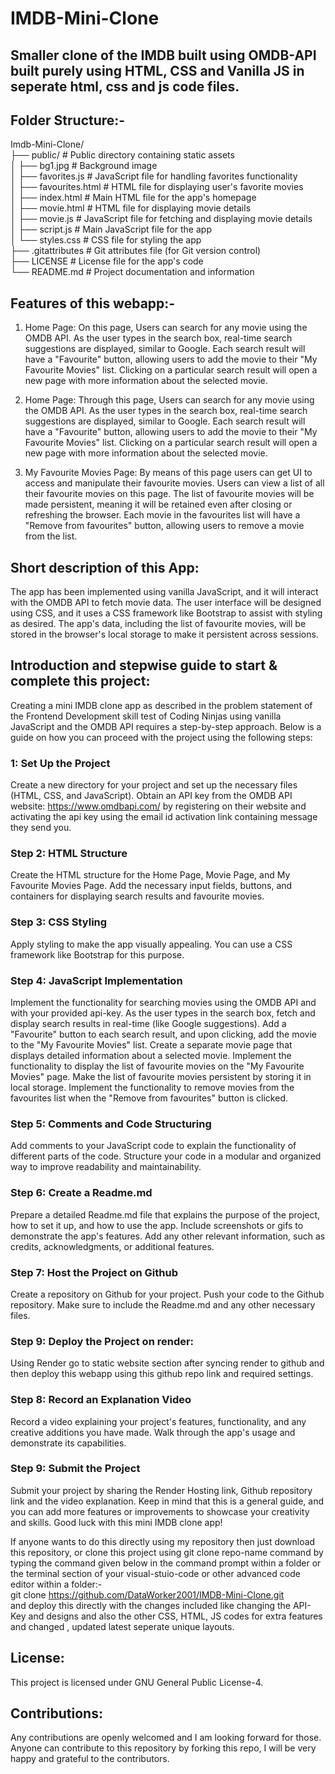 # IMDB-Mini-Clone
##  Smaller clone of the IMDB built using OMDB-API built purely using HTML, CSS and Vanilla JS in seperate html, css and js code files.
## Folder Structure:-<br/>

Imdb-Mini-Clone/<br/>
├── public/                # Public directory containing static assets<br/>
│   ├── bg1.jpg            # Background image<br/>
│   ├── favorites.js       # JavaScript file for handling favorites functionality<br/>
│   ├── favourites.html    # HTML file for displaying user's favorite movies<br/>
│   ├── index.html         # Main HTML file for the app's homepage<br/>
│   ├── movie.html         # HTML file for displaying movie details<br/>
│   ├── movie.js           # JavaScript file for fetching and displaying movie details<br/>
│   ├── script.js          # Main JavaScript file for the app<br/>
│   └── styles.css         # CSS file for styling the app<br/>
├── .gitattributes         # Git attributes file (for Git version control)<br/>
├── LICENSE                # License file for the app's code<br/>
└── README.md              # Project documentation and information<br/>

## Features of this webapp:-
1) Home Page: On this page, Users can search for any movie using the OMDB API.
As the user types in the search box, real-time search suggestions are displayed, similar to Google.
Each search result will have a "Favourite" button, allowing users to add the movie to their "My Favourite Movies" list.
Clicking on a particular search result will open a new page with more information about the selected movie.

2) Home Page:
Through this page, Users can search for any movie using the OMDB API.
As the user types in the search box, real-time search suggestions are displayed, similar to Google.
Each search result will have a "Favourite" button, allowing users to add the movie to their "My Favourite Movies" list.
Clicking on a particular search result will open a new page with more information about the selected movie.

3) My Favourite Movies Page:
By means of this page users can get UI to access and manipulate their favourite movies. Users can view a list of all their favourite movies on this page.
The list of favourite movies will be made persistent, meaning it will be retained even after closing or refreshing the browser.
Each movie in the favourites list will have a "Remove from favourites" button, allowing users to remove a movie from the list.

## Short description of this App:
The app has been implemented using vanilla JavaScript, and it will interact with the OMDB API to fetch movie data. The user interface will be designed using CSS, and it uses a CSS framework like Bootstrap to assist with styling as desired. The app's data, including the list of favourite movies, will be stored in the browser's local storage to make it persistent across sessions.

## Introduction and stepwise guide to start & complete this project:
Creating a mini IMDB clone app as described in the problem statement of the Frontend Development skill test of Coding Ninjas using vanilla JavaScript and the OMDB API requires a step-by-step approach. 
Below is a guide on how you can proceed with the project using the following steps:

### 1: Set Up the Project
Create a new directory for your project and set up the necessary files (HTML, CSS, and JavaScript).
Obtain an API key from the OMDB API website: https://www.omdbapi.com/ by registering on their website and activating the api key using the email id activation link containing message they send you.
### Step 2: HTML Structure
Create the HTML structure for the Home Page, Movie Page, and My Favourite Movies Page.
Add the necessary input fields, buttons, and containers for displaying search results and favourite movies.
### Step 3: CSS Styling
Apply styling to make the app visually appealing. You can use a CSS framework like Bootstrap for this purpose.
### Step 4: JavaScript Implementation
Implement the functionality for searching movies using the OMDB API and with your provided api-key.
As the user types in the search box, fetch and display search results in real-time (like Google suggestions).
Add a "Favourite" button to each search result, and upon clicking, add the movie to the "My Favourite Movies" list.
Create a separate movie page that displays detailed information about a selected movie.
Implement the functionality to display the list of favourite movies on the "My Favourite Movies" page.
Make the list of favourite movies persistent by storing it in local storage.
Implement the functionality to remove movies from the favourites list when the "Remove from favourites" button is clicked.
### Step 5: Comments and Code Structuring
Add comments to your JavaScript code to explain the functionality of different parts of the code.
Structure your code in a modular and organized way to improve readability and maintainability.
### Step 6: Create a Readme.md
Prepare a detailed Readme.md file that explains the purpose of the project, how to set it up, and how to use the app.
Include screenshots or gifs to demonstrate the app's features.
Add any other relevant information, such as credits, acknowledgments, or additional features.
### Step 7: Host the Project on Github
Create a repository on Github for your project.
Push your code to the Github repository.
Make sure to include the Readme.md and any other necessary files.
### Step 9: Deploy the Project on render:
Using Render go to static website section after syncing render to github and then deploy this webapp using this github repo link and required settings.
### Step 8: Record an Explanation Video
Record a video explaining your project's features, functionality, and any creative additions you have made.
Walk through the app's usage and demonstrate its capabilities.
### Step 9: Submit the Project
Submit your project by sharing the Render Hosting link, Github repository link and the video explanation.
Keep in mind that this is a general guide, and you can add more features or improvements to showcase your creativity and skills. Good luck with this mini IMDB clone app!

If anyone wants to do this directly using my repository then just download this repository, or clone this project using git clone repo-name command by typing the command given below in the command prompt within a folder or the terminal section of your visual-stuio-code or other advanced code editor within a folder:-<br/>
git clone https://github.com/DataWorker2001/IMDB-Mini-Clone.git<br/>
and deploy this directly with the changes included like changing the API-Key and designs and also the other CSS, HTML, JS codes for extra features and changed , updated latest seperate unique layouts.

## License: 
This project is licensed under GNU General Public License-4.

## Contributions:
Any contributions are openly welcomed and I am looking forward for those. Anyone can contribute to this repository by forking this repo, I will be very happy and grateful to the contributors. 





